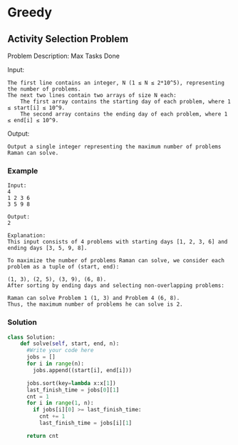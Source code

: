 # Greedy

## Activity Selection Problem

Problem Description: Max Tasks Done

Input:

    The first line contains an integer, N (1 ≤ N ≤ 2*10^5), representing the number of problems.
    The next two lines contain two arrays of size N each:
        The first array contains the starting day of each problem, where 1 ≤ start[i] ≤ 10^9.
        The second array contains the ending day of each problem, where 1 ≤ end[i] ≤ 10^9.

Output:

    Output a single integer representing the maximum number of problems Raman can solve.

### Example

```text
Input:
4
1 2 3 6
3 5 9 8

Output:
2

Explanation:
This input consists of 4 problems with starting days [1, 2, 3, 6] and ending days [3, 5, 9, 8].

To maximize the number of problems Raman can solve, we consider each problem as a tuple of (start, end):

(1, 3), (2, 5), (3, 9), (6, 8).
After sorting by ending days and selecting non-overlapping problems:

Raman can solve Problem 1 (1, 3) and Problem 4 (6, 8).
Thus, the maximum number of problems he can solve is 2.
```

### Solution

```python
class Solution:
    def solve(self, start, end, n):
      #Write your code here
      jobs = []
      for i in range(n):
        jobs.append((start[i], end[i]))

      jobs.sort(key=lambda x:x[1])
      last_finish_time = jobs[0][1]
      cnt = 1
      for i in range(1, n):
        if jobs[i][0] >= last_finish_time:
          cnt += 1
          last_finish_time = jobs[i][1]

      return cnt
```
